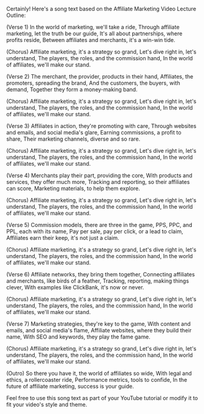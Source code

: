 Certainly! Here's a song text based on the Affiliate Marketing Video Lecture Outline:

(Verse 1)
In the world of marketing, we'll take a ride,
Through affiliate marketing, let the truth be our guide,
It's all about partnerships, where profits reside,
Between affiliates and merchants, it's a win-win tide.

(Chorus)
Affiliate marketing, it's a strategy so grand,
Let's dive right in, let's understand,
The players, the roles, and the commission hand,
In the world of affiliates, we'll make our stand.

(Verse 2)
The merchant, the provider, products in their hand,
Affiliates, the promoters, spreading the brand,
And the customers, the buyers, with demand,
Together they form a money-making band.

(Chorus)
Affiliate marketing, it's a strategy so grand,
Let's dive right in, let's understand,
The players, the roles, and the commission hand,
In the world of affiliates, we'll make our stand.

(Verse 3)
Affiliates in action, they're promoting with care,
Through websites and emails, and social media's glare,
Earning commissions, a profit to share,
Their marketing channels, diverse and so rare.

(Chorus)
Affiliate marketing, it's a strategy so grand,
Let's dive right in, let's understand,
The players, the roles, and the commission hand,
In the world of affiliates, we'll make our stand.

(Verse 4)
Merchants play their part, providing the core,
With products and services, they offer much more,
Tracking and reporting, so their affiliates can score,
Marketing materials, to help them explore.

(Chorus)
Affiliate marketing, it's a strategy so grand,
Let's dive right in, let's understand,
The players, the roles, and the commission hand,
In the world of affiliates, we'll make our stand.

(Verse 5)
Commission models, there are three in the game,
PPS, PPC, and PPL, each with its name,
Pay per sale, pay per click, or a lead to claim,
Affiliates earn their keep, it's not just a claim.

(Chorus)
Affiliate marketing, it's a strategy so grand,
Let's dive right in, let's understand,
The players, the roles, and the commission hand,
In the world of affiliates, we'll make our stand.

(Verse 6)
Affiliate networks, they bring them together,
Connecting affiliates and merchants, like birds of a feather,
Tracking, reporting, making things clever,
With examples like ClickBank, it's now or never.

(Chorus)
Affiliate marketing, it's a strategy so grand,
Let's dive right in, let's understand,
The players, the roles, and the commission hand,
In the world of affiliates, we'll make our stand.

(Verse 7)
Marketing strategies, they're key to the game,
With content and emails, and social media's flame,
Affiliate websites, where they build their name,
With SEO and keywords, they play the fame game.

(Chorus)
Affiliate marketing, it's a strategy so grand,
Let's dive right in, let's understand,
The players, the roles, and the commission hand,
In the world of affiliates, we'll make our stand.

(Outro)
So there you have it, the world of affiliates so wide,
With legal and ethics, a rollercoaster ride,
Performance metrics, tools to confide,
In the future of affiliate marketing, success is your guide.

Feel free to use this song text as part of your YouTube tutorial or modify it to fit your video's style and theme.